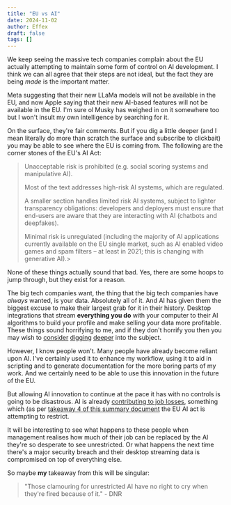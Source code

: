 ```yaml
---
title: "EU vs AI"
date: 2024-11-02
author: Effex
draft: false
tags: []
---
```



We keep seeing the massive tech companies complain about the EU actually attempting to maintain some form of control on AI development. I think we can all agree that their steps are not ideal, but the fact they are being *made* is the important matter.

Meta suggesting that their new LLaMa models will not be available in the EU, and now Apple saying that their new AI-based features will not be available in the EU. I'm sure ol Musky has weighed in on it somewhere too but I won't insult my own intelligence by searching for it.

On the surface, they're fair comments. But if you dig a little deeper (and I mean literally do more than scratch the surface and subscribe to clickbait) you may be able to see where the EU is coming from. The following are the corner stones of the EU's AI Act:

> Unacceptable risk is prohibited (e.g. social scoring systems and manipulative AI).
>
> Most of the text addresses high-risk AI systems, which are regulated.
>
> A  smaller section handles limited risk AI systems, subject to lighter transparency obligations: developers and deployers must ensure that end-users are aware that they are interacting with AI (chatbots and deepfakes).
>
> Minimal risk is unregulated (including the majority of AI applications currently available on the EU single market, such as AI enabled video games and spam filters – at least in 2021; this is changing with generative AI).>

None of these things actually sound that bad. Yes, there are some hoops to jump through, but they exist for a reason.

The big tech companies want, the thing that the big tech companies have *always* wanted, is your data. Absolutely all of it. And AI has given them the biggest excuse to make their largest grab for it in their history. Desktop integrations that stream **everything you do** with your computer to their AI algorithms to build your profile and make selling your data more profitable. These things sound horrifying to me, and if they don't horrify you then you may wish to [consider](https://www.amazon.com/Data-Goliath-Battles-Collect-Control/dp/039335217X) [digging](https://www.amazon.com/Weapons-Math-Destruction-Increases-Inequality/dp/0553418815) [deeper](https://www.netflix.com/title/81254224) into the subject.

However, I know people won't. Many people have already become reliant upon AI. I've certainly used it to enhance my workflow, using it to aid in scripting and to generate documentation for the more boring parts of my work. And we certainly need to be able to use this innovation in the future of the EU.

But allowing AI innovation to continue at the pace it has with no controls is going to be disastrous. AI is already [contributing to job losses](https://www.cnbc.com/2023/12/16/ai-job-losses-are-rising-but-the-numbers-dont-tell-the-full-story.html), something which (as per [takeaway 4 of this summary document](https://www.stibbe.com/publications-and-insights/the-eu-artificial-intelligence-act-our-16-key-takeaways) the EU AI act is attempting to restrict. 

It will be interesting to see what happens to these people when management realises how much of their job can be replaced by the AI they're so desperate to see unrestricted. Or what happens the next time there's a major security breach and their desktop streaming data is compromised on top of everything else.

So maybe **my** takeaway from this will be singular:

> "Those clamouring for unrestricted AI have no right to cry when they're fired because of it." - DNR
